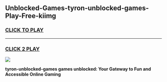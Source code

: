 
## Unblocked-Games-tyron-unblocked-games-Play-Free-kiimg
<h3>
<a href="https://premium76.site?title=tyron-unblocked-games&ref=23A">CLICK TO PLAY</a></h3>
<hr>

<h3>
<a href="https://premium76.site?title=tyron-unblocked-games&ref=23A">CLICK 2 PLAY</a>
  
</h3>

<a href="https://premium76.site?title=tyron-unblocked-games&ref=23A"><img src="https://clearcache.store/games.png"></a>


**tyron-unblocked-games games unblocked: Your Gateway to Fun and Accessible Online Gaming**
